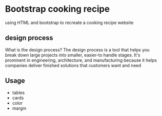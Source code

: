 # Bootstrap cooking recipe

using HTML and bootstrap to recreate a cooking recipe website

## design process

What is the design process? The design process is a tool that helps you break down large projects into smaller, easier-to handle stages. It's prominent in engineering, architecture, and manufacturing because it helps companies deliver finished solutions that customers want and need

## Usage
* tables
* cards
* color
* margin